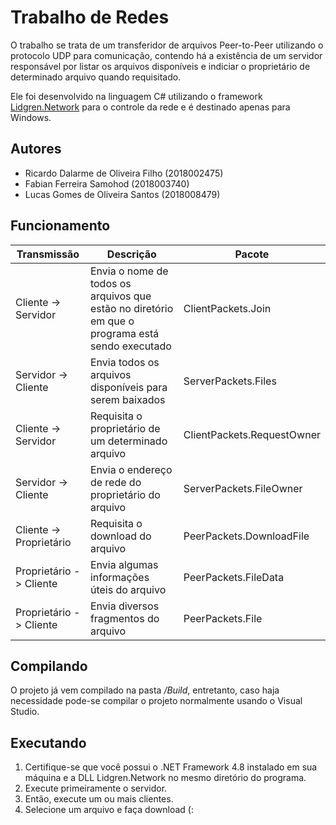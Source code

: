 # Trabalho de Redes
O trabalho se trata de um transferidor de arquivos Peer-to-Peer utilizando o protocolo UDP para comunicação, contendo há a existência de um servidor responsável por listar os arquivos disponíveis e indiciar o proprietário de determinado arquivo quando requisitado.

Ele foi desenvolvido na linguagem C# utilizando o framework [Lidgren.Network](https://github.com/lidgren/lidgren-network-gen3) para o controle da rede e é destinado apenas para Windows. 

## Autores
- Ricardo Dalarme de Oliveira Filho (2018002475)
- Fabian Ferreira Samohod (2018003740)
- Lucas Gomes de Oliveira Santos (2018008479)

## Funcionamento 
| Transmissão             | Descrição                                                                                                   | Pacote                     |
|-------------------------|-------------------------------------------------------------------------------------------------------------|----------------------------|
| Cliente -> Servidor     | Envia o nome de todos os arquivos que estão no diretório em que o programa está sendo executado | ClientPackets.Join         |
| Servidor -> Cliente     | Envia todos os arquivos disponíveis para serem baixados                                                     | ServerPackets.Files        |
| Cliente -> Servidor     | Requisita o proprietário de um determinado arquivo                                                          | ClientPackets.RequestOwner |
| Servidor -> Cliente     | Envia o endereço de rede do proprietário do arquivo                                                         | ServerPackets.FileOwner    |
| Cliente -> Proprietário | Requisita o download do arquivo                                                                             | PeerPackets.DownloadFile   |
| Proprietário -> Cliente | Envia algumas informações úteis do arquivo                                                                  | PeerPackets.FileData       |
| Proprietário -> Cliente | Envia diversos fragmentos do arquivo                                                                        | PeerPackets.File           |

## Compilando
O projeto já vem compilado na pasta */Build*, entretanto, caso haja necessidade pode-se compilar o projeto normalmente usando o Visual Studio.

## Executando
1. Certifique-se que você possui o .NET Framework 4.8 instalado em sua máquina e a DLL Lidgren.Network no mesmo diretório do programa.
2. Execute primeiramente o servidor.
3. Então, execute um ou mais clientes.
4. Selecione um arquivo e faça download (:
